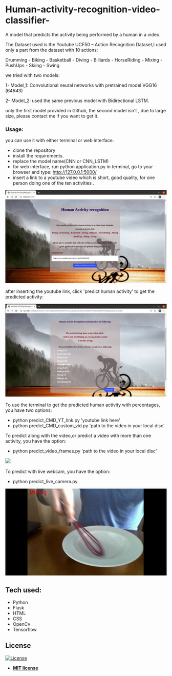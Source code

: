 # Human-activity-recognition-video-classifier-

A model that predicts the activity being performed by a human in a video.

The Dataset used is the Youtube UCF50 – Action Recognition Dataset,I used only a part from the dataset with 10 actions:

Drumming - Biking - Basketball - Diving - Billiards - HorseRiding - Mixing - PushUps - Skiing - Swing

we tried with two models:

1- Model_1: Convolutional neural networks with pretrained model VGG16 (64*64*3)

2- Model_2: used the same previous model with Bidirectional LSTM.

only the first model provided in Github, the second model isn't , due to large size, please contact me if you want to get it.

### Usage:
you can use it with either terminal or web interface.
- clone the repository
- install the requirements.
- replace the model name(CNN or CNN_LSTM)
- for web interface, run python application.py in terminal, go to your browser and type: http://127.0.0.1:5000/
- insert a link to a youtube video which is short, good quality, for one person doing one of the ten activities .

<img src="screenshots/Screenshot_1.png" >

after inserting the youtube link, click 'predict human activity' to get the predicted activity:

<img src="screenshots/Screenshot_2.png" >

To use the terminal to get the predicted human activity with percentages, you have two options:
- python predict_CMD_YT_link.py 'youtube link here'
- python predict_CMD_custom_vid.py 'path to the video in your local disc'

To predict along with the video,or predict a video with more than one activity, you have the option:
- python  predict_video_frames.py 'path to the video in your local disc'
<img src="screenshots/two_activities.gif" >

To predict with live webcam, you have the option:
- python  predict_live_camera.py 
<img src="screenshots/webcam_predict.gif" >

## Tech used:
 - Python
 - Flask
 - HTML
 - CSS
 - OpenCv
 - Tensorflow

## License

[![License](http://img.shields.io/:license-mit-blue.svg?style=flat-square)](http://badges.mit-license.org)

- **[MIT license](http://opensource.org/licenses/mit-license.php)**



